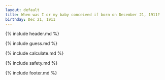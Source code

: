 ```yaml
---
layout: default
title: When was I or my baby conceived if born on December 21, 1911?
birthday: Dec 21, 1911
---
```


{% include header.md %}

{% include guess.md %}

{% include calculate.md %}

{% include safety.md %}

{% include footer.md %}



